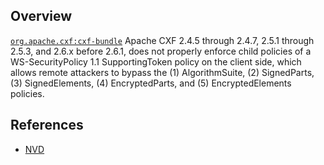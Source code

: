 ## Overview
[`org.apache.cxf:cxf-bundle`](http://search.maven.org/#search%7Cga%7C1%7Ca%3A%22cxf-bundle%22)
Apache CXF 2.4.5 through 2.4.7, 2.5.1 through 2.5.3, and 2.6.x before 2.6.1, does not properly enforce child policies of a WS-SecurityPolicy 1.1 SupportingToken policy on the client side, which allows remote attackers to bypass the (1) AlgorithmSuite, (2) SignedParts, (3) SignedElements, (4) EncryptedParts, and (5) EncryptedElements policies.

## References
- [NVD](https://web.nvd.nist.gov/view/vuln/detail?vulnId=CVE-2012-2378)